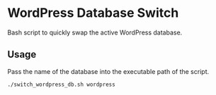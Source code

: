 WordPress Database Switch
=========================

Bash script to quickly swap the active WordPress database.

Usage
-----

Pass the name of the database into the executable path of the script.

`./switch_wordpress_db.sh wordpress`